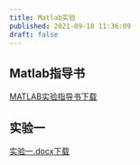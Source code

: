 ```yaml
---
title: Matlab实验
published: 2021-09-18 11:36:09
draft: false
---
```


## Matlab指导书

[MATLAB实验指导书](https://www.kozakemi.top/wp-content/uploads/2021/09/MATLAB实验指导书.pdf)[下载](https://www.kozakemi.top/wp-content/uploads/2021/09/MATLAB实验指导书.pdf)

## 实验一

[实验一.docx](https://www.kozakemi.top/wp-content/uploads/2021/09/实验一.docx)[下载](https://www.kozakemi.top/wp-content/uploads/2021/09/实验一.docx)